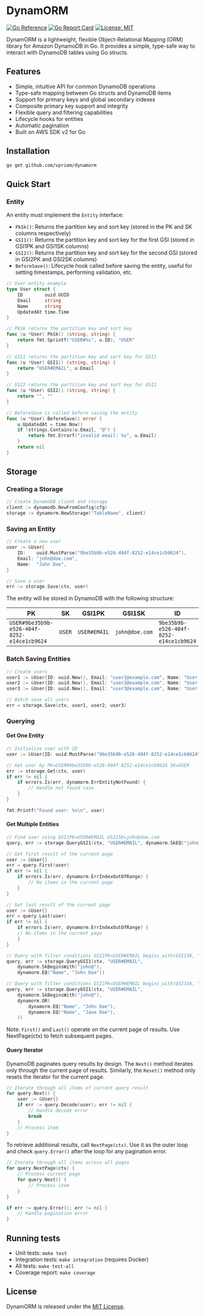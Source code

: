 # DynamORM

[![Go Reference](https://pkg.go.dev/badge/github.com/vpriem/dynamorm.svg)](https://pkg.go.dev/github.com/vpriem/dynamorm)
[![Go Report Card](https://goreportcard.com/badge/github.com/vpriem/dynamorm)](https://goreportcard.com/report/github.com/vpriem/dynamorm)
[![License: MIT](https://img.shields.io/badge/License-MIT-yellow.svg)](https://opensource.org/licenses/MIT)

DynamORM is a lightweight, flexible Object-Relational Mapping (ORM) library for Amazon DynamoDB in Go. It provides a simple, type-safe way to interact with DynamoDB tables using Go structs.

## Features

- Simple, intuitive API for common DynamoDB operations
- Type-safe mapping between Go structs and DynamoDB items
- Support for primary keys and global secondary indexes
- Composite primary key support and integrity
- Flexible query and filtering capabilities
- Lifecycle hooks for entities
- Automatic pagination
- Built on AWS SDK v2 for Go

## Installation

```bash
go get github.com/vpriem/dynamorm
```

## Quick Start

### Entity

An entity must implement the `Entity` interface:

- `PkSk()`: Returns the partition key and sort key (stored in the PK and SK columns respectively)
- `GSI1()`: Returns the partition key and sort key for the first GSI (stored in GSI1PK and GSI1SK columns)
- `GSI2()`: Returns the partition key and sort key for the second GSI (stored in GSI2PK and GSI2SK columns)
- `BeforeSave()`: Lifecycle hook called before saving the entity, useful for setting timestamps, performing validation, etc.

```go
// User entity example
type User struct {
    ID        uuid.UUID
    Email     string
    Name      string
    UpdatedAt time.Time
}

// PkSk returns the partition key and sort key
func (u *User) PkSk() (string, string) {
    return fmt.Sprintf("USER#%s", u.ID), "USER"
}

// GSI1 returns the partition key and sort key for GSI1
func (u *User) GSI1() (string, string) {
    return "USER#EMAIL", u.Email
}

// GSI2 returns the partition key and sort key for GSI2
func (u *User) GSI2() (string, string) {
    return "", ""
}

// BeforeSave is called before saving the entity
func (u *User) BeforeSave() error {
    u.UpdatedAt = time.Now()
    if !strings.Contains(u.Email, "@") {
        return fmt.Errorf("invalid email: %s", u.Email)
    }
    return nil
}
```

## Storage

### Creating a Storage

```go
// Create DynamoDB client and storage
client := dynamodb.NewFromConfig(cfg)
storage := dynamorm.NewStorage("TableName", client)
```

### Saving an Entity

```go
// Create a new user
user := &User{
    ID:    uuid.MustParse("9be35b9b-e526-404f-8252-e14ce1cb9624"),
    Email: "john@doe.com",
    Name:  "John Doe",
}

// Save a user
err := storage.Save(ctx, user)
```

The entity will be stored in DynamoDB with the following structure:

| PK | SK | GSI1PK | GSI1SK | ID | Email | Name | UpdatedAt |
|----|----|----|----|----|----|----|----|
| `USER#9be35b9b-e526-404f-8252-e14ce1cb9624` | `USER` | `USER#EMAIL` | `john@doe.com` | `9be35b9b-e526-404f-8252-e14ce1cb9624` | `john@doe.com` | `John Doe` | `2025-08-04T10:20:00Z` |

### Batch Saving Entities

```go
// Create users
user1 := &User{ID: uuid.New(), Email: "user1@example.com", Name: "User One"}
user2 := &User{ID: uuid.New(), Email: "user2@example.com", Name: "User Two"}
user3 := &User{ID: uuid.New(), Email: "user3@example.com", Name: "User Three"}

// Batch save all users
err = storage.Save(ctx, user1, user2, user3)
```

### Querying

#### Get One Entity

```go
// Initialize user with ID
user := &User{ID: uuid.MustParse("9be35b9b-e526-404f-8252-e14ce1cb9624")}

// Get user by PK=USER#9be35b9b-e526-404f-8252-e14ce1cb9624 SK=USER
err := storage.Get(ctx, user)
if err != nil {
    if errors.Is(err, dynamorm.ErrEntityNotFound) {
        // Handle not found case
    }
}

fmt.Printf("Found user: %v\n", user)
```

#### Get Multiple Entities

```go
// Find user using GSI1PK=USER#EMAIL GSI1SK=john@doe.com
query, err := storage.QueryGSI1(ctx, "USER#EMAIL", dynamorm.SkEQ("john@doe.com"))

// Get first result of the current page
user := &User{}
err = query.First(user)
if err != nil {
    if errors.Is(err, dynamorm.ErrIndexOutOfRange) {
        // No items in the current page
    }
}

// Get last result of the current page
user := &User{}
err = query.Last(user)
if err != nil {
    if errors.Is(err, dynamorm.ErrIndexOutOfRange) {
    // No items in the current page
    }
}

// Query with filter conditions GSI1PK=USER#EMAIL begins_with(GSI1SK, "john@") Name="John Doe"
query, err := storage.QueryGSI1(ctx, "USER#EMAIL",
	dynamorm.SkBeginsWith("john@"),
	dynamorm.EQ("Name", "John Doe"))

// Query with filter conditions GSI1PK=USER#EMAIL begins_with(GSI1SK, "john@") Name="John Doe" OR Name="Jane Doe"
query, err := storage.QueryGSI1(ctx, "USER#EMAIL",
	dynamorm.SkBeginsWith("john@"),
    dynamorm.OR(
        dynamorm.EQ("Name", "John Doe"),
        dynamorm.EQ("Name", "Jane Doe"),
    ))
```

Note: `First()` and `Last()` operate on the current page of results. Use NextPage(ctx) to fetch subsequent pages.

#### Query Iterator

DynamoDB paginates query results by design. The `Next()` method iterates only through the current page of results.
Similarly, the `Reset()` method only resets the iterator for the current page.

```go
// Iterate through all items of current query result
for query.Next() {
    user := &User{}
    if err := query.Decode(user); err != nil {
        // Handle decode error
        break
    }
    // Process item
}
```

To retrieve additional results, call `NextPage(ctx)`. Use it as the outer loop and check `query.Error()` after the loop for any pagination error.

```go
// Iterate through all items across all pages
for query.NextPage(ctx) {
    // Process current page
    for query.Next() {
        // Process item
    }
}

if err := query.Error(); err != nil {
    // Handle pagination error
}
```

## Running tests

- Unit tests: `make test`
- Integration tests: `make integration` (requires Docker)
- All tests: `make test-all`
- Coverage report: `make coverage`

## License

DynamORM is released under the [MIT License](LICENSE).